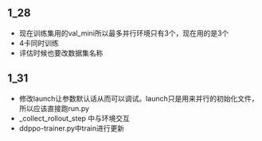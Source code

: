 ## 1_28
- 现在训练集用的val_mini所以最多并行环境只有3个，现在用的是3个
- 4卡同时训练
- 评估时候也要改数据集名称

## 1_31
- 修改launch让参数默认话从而可以调试。launch只是用来并行的初始化文件，所以应该直接跑run.py
- _collect_rollout_step 中与环境交互
- ddppo-trainer.py中train进行更新